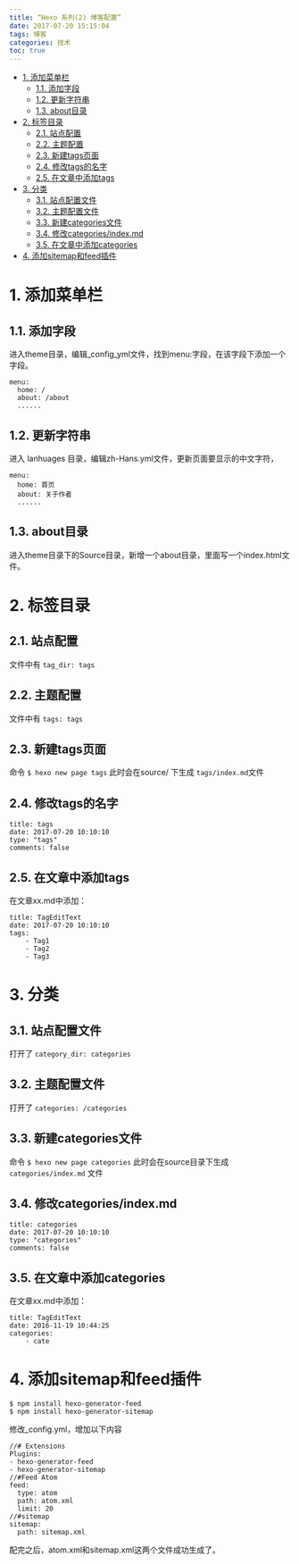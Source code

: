 ```yaml
---
title: “Hexo 系列(2) 博客配置”
date: 2017-07-20 15:15:04
tags: 博客
categories: 技术
toc: true
---
```

<!-- TOC -->

- [1. 添加菜单栏](#1-添加菜单栏)
    - [1.1. 添加字段](#11-添加字段)
    - [1.2. 更新字符串](#12-更新字符串)
    - [1.3. about目录](#13-about目录)
- [2. 标签目录](#2-标签目录)
    - [2.1. 站点配置](#21-站点配置)
    - [2.2. 主题配置](#22-主题配置)
    - [2.3. 新建tags页面](#23-新建tags页面)
    - [2.4. 修改tags的名字](#24-修改tags的名字)
    - [2.5. 在文章中添加tags](#25-在文章中添加tags)
- [3. 分类](#3-分类)
    - [3.1. 站点配置文件](#31-站点配置文件)
    - [3.2. 主题配置文件](#32-主题配置文件)
    - [3.3. 新建categories文件](#33-新建categories文件)
    - [3.4. 修改categories/index.md](#34-修改categoriesindexmd)
    - [3.5. 在文章中添加categories](#35-在文章中添加categories)
- [4. 添加sitemap和feed插件](#4-添加sitemap和feed插件)

<!-- /TOC -->
# 1. 添加菜单栏

## 1.1. 添加字段
进入theme目录，编辑_config_yml文件，找到menu:字段，在该字段下添加一个字段。

```
menu:
  home: /
  about: /about
  ......
```

## 1.2. 更新字符串
进入 lanhuages 目录，编辑zh-Hans.yml文件，更新页面要显示的中文字符，

```
menu:
  home: 首页
  about: 关于作者
  ......
```

## 1.3. about目录

进入theme目录下的Source目录，新增一个about目录，里面写一个index.html文件。


# 2. 标签目录

## 2.1. 站点配置
文件中有  `tag_dir: tags`

## 2.2. 主题配置
文件中有 `tags: tags`

## 2.3. 新建tags页面

命令 `$ hexo new page tags`  此时会在source/ 下生成 `tags/index.md`文件

## 2.4. 修改tags的名字

```
title: tags
date: 2017-07-20 10:10:10
type: "tags"
comments: false
```

## 2.5. 在文章中添加tags

在文章xx.md中添加：

```
title: TagEditText
date: 2017-07-20 10:10:10
tags: 
	- Tag1
	- Tag2
	- Tag3
```

# 3. 分类

## 3.1. 站点配置文件
打开了 `category_dir: categories`

## 3.2. 主题配置文件
打开了 `categories: /categories`

## 3.3. 新建categories文件

命令 `$ hexo new page categories`  此时会在source目录下生成 `categories/index.md` 文件

## 3.4. 修改categories/index.md

```
title: categories
date: 2017-07-20 10:10:10
type: "categories"
comments: false
```

## 3.5. 在文章中添加categories 
在文章xx.md中添加：

```
title: TagEditText
date: 2016-11-19 10:44:25
categories: 
	- cate
```

# 4. 添加sitemap和feed插件

```
$ npm install hexo-generator-feed
$ npm install hexo-generator-sitemap
```

修改_config.yml，增加以下内容

```
//# Extensions
Plugins:
- hexo-generator-feed
- hexo-generator-sitemap
//#Feed Atom
feed:
  type: atom
  path: atom.xml
  limit: 20
//#sitemap
sitemap:
  path: sitemap.xml
```  
配完之后，atom.xml和sitemap.xml这两个文件成功生成了。